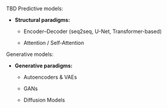 TBD
Predictive models: 
- **Structural paradigms:**
	
	- Encoder–Decoder (seq2seq, U-Net, Transformer-based)
		
	- Attention / Self-Attention

Generative models: 
- **Generative paradigms:**
	
	- Autoencoders & VAEs
		
	- GANs
		
	- Diffusion Models
